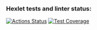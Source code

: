### Hexlet tests and linter status:
[![Actions Status](https://github.com/Milkovich2266/frontend-project-44/workflows/hexlet-check/badge.svg)](https://github.com/Milkovich2266/frontend-project-44/actions)
[![Test Coverage](https://api.codeclimate.com/v1/badges/c2ec304c4cbb3073a51b/test_coverage)](https://codeclimate.com/github/Milkovich2266/frontend-project-44/test_coverage)
